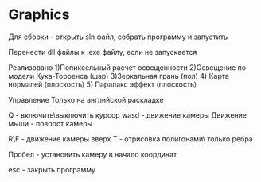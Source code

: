 # Graphics

Для сборки - открыть sln файл, собрать программу и запустить

Перенести dll файлы к .exe файлу, если не запускается


Реализовано 
1)Попиксельный расчет освещенности
2)Освещение по модели Кука-Торренса (шар)
3)Зеркальная грань (пол)
4) Карта нормалей (плоскость)
5) Паралакс эффект (плоскость)



Управление
Только на английской раскладке

Q - включить\выключить курсор
wasd - движение камеры
Движение мыши - поворот камеры

R\F - движение камеры вверх
T - отрисовка полигонами\ только ребра

Пробел - установить камеру в начало координат

esc - закрыть программу
